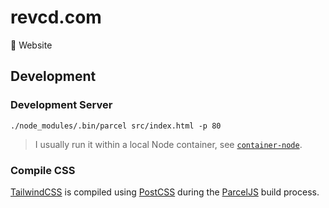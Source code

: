 # revcd.com

👋 Website

## Development

### Development Server

```
./node_modules/.bin/parcel src/index.html -p 80
```

> I usually run it within a local Node container, see
> [`container-node`](https://github.com/revett/dotfiles/blob/main/.aliases).

### Compile CSS

[TailwindCSS](https://tailwindcss.com) is compiled using
[PostCSS](https://postcss.org) during the [ParcelJS](https://parceljs.org) build
process.
